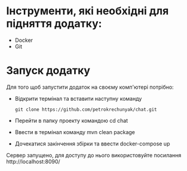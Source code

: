 # Інструменти, які необхідні для підняття додатку:

- Docker
- Git

# Запуск додатку

Для того щоб запустити додаток на своєму комп'ютері потрібно: 

- Відкрити термінал та вставити наступну команду 

      git clone https://github.com/petrokrechunyak/chat.git

- Перейти в папку проекту командою cd chat
- Ввести в термінал команду mvn clean package
- Дочекатися закінчення збірки та ввести docker-compose up


Сервер запущено, для доступу до нього використовуйте посилання http://localhost:8090/
